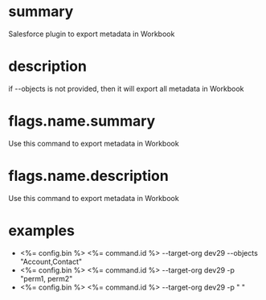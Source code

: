 # summary

Salesforce plugin to export metadata in Workbook

# description

if --objects is not provided, then it will export all metadata in Workbook

# flags.name.summary

Use this command to export metadata in Workbook

# flags.name.description

Use this command to export metadata in Workbook

# examples

- <%= config.bin %> <%= command.id %> --target-org dev29 --objects "Account,Contact"
- <%= config.bin %> <%= command.id %> --target-org dev29 -p "perm1, perm2"
- <%= config.bin %> <%= command.id %> --target-org dev29 -p " "
